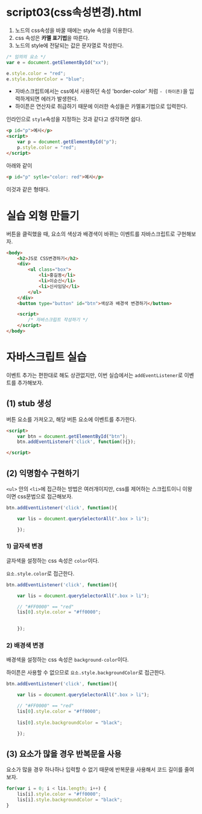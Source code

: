 # script03(css속성변경).html

1. 노드의 css속성을 바꿀 때에는 style 속성을 이용한다.
2. css 속성은 **카멜 표기법**을 따른다.
3. 노드의 style에 전달되는 값은 문자열로 작성한다.


```javascript
/* 임의의 요소 */
var e = document.getElementById("xx");

e.style.color = "red";
e.style.borderColor = "blue";
```
* 자바스크립트에서는 css에서 사용하던 속성 'border-color' 처럼 ```- (하이픈)```을 입력하게되면 에러가 발생한다. 
* 하이픈은 연산자로 취급하기 때문에 이러한 속성들은 카멜표기법으로 입력한다.

인라인으로 ```style```속성을 지정하는 것과 같다고 생각하면 쉽다.
```html
<p id="p">예시</p>
<script>
    var p = document.getElementById("p");
    p.style.color = "red";
</script>
```
아래와 같이
```html
<p id="p" sytle="color: red">예시</p>
```
이것과 같은 형태다.

# 실습 외형 만들기
버튼을 클릭했을 때, 요소의 색상과 배경색이 바뀌는 이벤트를 자바스크립트로 구현해보자.

```html
<body>
    <h2>JS로 CSS변경하기</h2>
    <div>
        <ul class="box">
            <li>홍길동</li>
            <li>이순신</li>
            <li>신사임당</li>
        </ul>
    </div>
    <button type="button" id="btn">색상과 배경색 변경하기</button>

    <script>
        /* 자바스크립트 작성하기 */
    </script>
</body>
```

# 자바스크립트 실습
이벤트 추가는 편한대로 해도 상관없지만, 이번 실습에서는 ```addEventListener```로 이벤트를 추가해보자.
## (1) stub 생성
버튼 요소를 가져오고, 해당 버튼 요소에 이벤트를 추가한다.
```html
<script>
    var btn = document.getElementById("btn");
    btn.addEventListener('click', function(){});

</script>
```

## (2) 익명함수 구현하기
```<ul>``` 안의 ```<li>```에 접근하는 방법은 여러개이지만, css를 제어하는 스크립트이니 이왕이면 css문법으로 접근해보자.

```javascript
btn.addEventListener('click', function(){

    var lis = document.querySelectorAll(".box > li");

    });
```

### **1) 글자색 변경**
글자색을 설정하는 css 속성은 ```color```이다.

```요소.style.color```로 접근한다.
```javascript
btn.addEventListener('click', function(){

    var lis = document.querySelectorAll(".box > li");

    // "#FF0000" == "red"
    lis[0].style.color = "#ff0000"; 
    

    });
```

### **2) 배경색 변경**
배경색을 설정하는 css 속성은 ```background-color```이다.

하이픈은 사용할 수 없으므로 ```요소.style.backgroundColor```로 접근한다.
```javascript
btn.addEventListener('click', function(){

    var lis = document.querySelectorAll(".box > li");

    // "#FF0000" == "red"
    lis[0].style.color = "#ff0000"; 
    
    lis[0].style.backgroundColor = "black";

    });
```

## (3) 요소가 많을 경우 반복문을 사용
요소가 많을 경우 하나하나 입력할 수 없기 때문에 반복문을 사용해서 코드 길이를 줄여보자.
```javascript
for(var i = 0; i < lis.length; i++) {
    lis[i].style.color = "#ff0000";
    lis[i].style.backgroundColor = "black";
}
```

